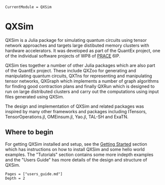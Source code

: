 ```@meta
CurrentModule = QXSim
```

# QXSim

QXSim is a Julia package for simulating quantum circuits using tensor network approaches and targets large distibuted memory clusters with hardware
accelerators. It was developed as part of the QuantEx project, one of the individual software projects of WP8 of [PRACE](https://prace-ri.eu/) 6IP.

QXSim ties together a number of other Julia packages which are also part of the QuantEx project. These include QXZoo for
generating and manipulating quantum circuits, QXTns for representing and manipulating tensor networks,
QXGraph which implements a number of graph algorithms for finding good contraction plans and finally QXRun which is designed to run on large distributed
clusters and carry out the computations using input files generated using QXSim.

The design and implementation of QXSim and related packages was inspired by many other frameworks and packages including ITensors, TensorOperations.jl, OMEinsum.jl, Yao.jl, TAL-SH and ExaTN.

## Where to begin

For getting QXSim installed and setup, see the [Getting Started](@ref) section which has instructions on how to install QXSim and some hello world examples.
The "Tutorials" section contains some more indepth examples and the "Users Guide" has more details of the design and structure of QXSim.

```@contents
Pages = ["users_guide.md"]
Depth = 2
```
